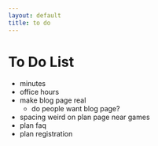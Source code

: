 ```yaml
---
layout: default
title: to do
---
```


To Do List
==========

- minutes
- office hours
- make blog page real
  - do people want blog page?
- spacing weird on plan page near games
- plan faq
- plan registration
